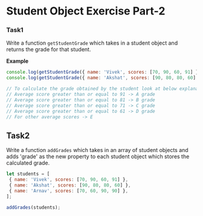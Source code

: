 # Student Object Exercise Part-2
### Task1
Write a function `getStudentGrade` which takes in a student object and returns the grade for that student.

**Example**

```js
console.log(getStudentGrade({ name: 'Vivek', scores: [70, 90, 60, 91] })); // should print C
console.log(getStudentGrade({ name: 'Akshat', scores: [90, 80, 80, 60] })); // should print C

// To calculate the grade obtained by the student look at below explanation.
// Average score greater than or equal to 91 -> A grade
// Average score greater than or equal to 81 -> B grade
// Average score greater than or equal to 71 -> C grade
// Average score greater than or equal to 61 -> D grade
// For other average scores -> E
```

## Task2
Write a function `addGrades` which takes in an array of student objects and adds 'grade' as the new property to each student object which stores the calculated grade.

```js
let students = [
 { name: 'Vivek', scores: [70, 90, 60, 91] },
 { name: 'Akshat', scores: [90, 80, 80, 60] },
 { name: 'Arnav', scores: [70, 60, 90, 90] },
];

addGrades(students);


```
